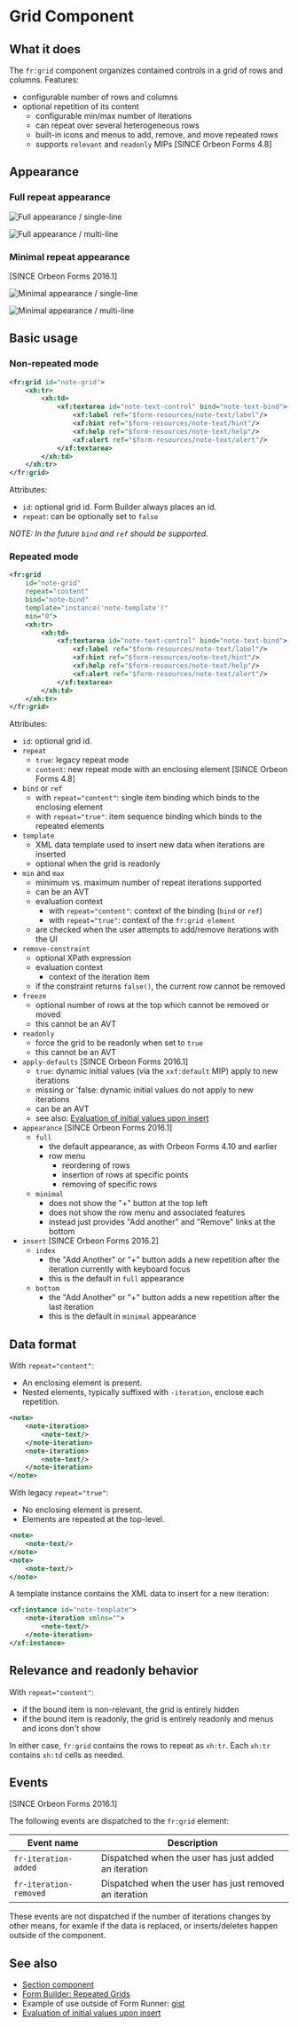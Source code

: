 # Grid Component

<!-- toc -->

## What it does

The `fr:grid` component organizes contained controls in a grid of rows and columns. Features:

- configurable number of rows and columns
- optional repetition of its content
  - configurable min/max number of iterations
  - can repeat over several heterogeneous rows
  - built-in icons and menus to add, remove, and move repeated rows
  - supports `relevant` and `readonly` MIPs [SINCE Orbeon Forms 4.8]

## Appearance

### Full repeat appearance

![Full appearance / single-line](images/xbl-grid-full-single-line.png)

![Full appearance / multi-line](images/xbl-grid-full-multi-line.png)

### Minimal repeat appearance

[SINCE Orbeon Forms 2016.1]

![Minimal appearance / single-line](images/xbl-grid-minimal-single-line.png)

![Minimal appearance / multi-line](images/xbl-grid-minimal-multi-line.png)

## Basic usage

### Non-repeated mode

```xml
<fr:grid id="note-grid">
    <xh:tr>
        <xh:td>
            <xf:textarea id="note-text-control" bind="note-text-bind">
                <xf:label ref="$form-resources/note-text/label"/>
                <xf:hint ref="$form-resources/note-text/hint"/>
                <xf:help ref="$form-resources/note-text/help"/>
                <xf:alert ref="$form-resources/note-text/alert"/>
            </xf:textarea>
        </xh:td>
    </xh:tr>
</fr:grid>
```

Attributes:

- `id`: optional grid id. Form Builder always places an id.
- `repeat`: can be optionally set to `false`

_NOTE: In the future `bind` and `ref` should be supported._

### Repeated mode

```xml
<fr:grid
    id="note-grid"
    repeat="content"
    bind="note-bind"
    template="instance('note-template')"
    min="0">
    <xh:tr>
        <xh:td>
            <xf:textarea id="note-text-control" bind="note-text-bind">
                <xf:label ref="$form-resources/note-text/label"/>
                <xf:hint ref="$form-resources/note-text/hint"/>
                <xf:help ref="$form-resources/note-text/help"/>
                <xf:alert ref="$form-resources/note-text/alert"/>
            </xf:textarea>
        </xh:td>
    </xh:tr>
</fr:grid>
```

Attributes:

- `id`: optional grid id.
- `repeat`
  - `true`: legacy repeat mode
  - `content`: new repeat mode with an enclosing element [SINCE Orbeon Forms 4.8]
- `bind` or `ref`
  - with `repeat="content"`: single item binding which binds to the enclosing element
  - with `repeat="true"`: item sequence binding which binds to the repeated elements
- `template`
  - XML data template used to insert new data when iterations are inserted
  - optional when the grid is readonly
- `min` and `max`
  - minimum vs. maximum number of repeat iterations supported
  - can be an AVT
  - evaluation context
    - with `repeat="content"`: context of the binding (`bind` or `ref`)
    - with `repeat="true"`: context of the `fr:grid element`
  - are checked when the user attempts to add/remove iterations with the UI
- `remove-constraint`
  - optional XPath expression
  - evaluation context
    - context of the iteration item
  - if the constraint returns `false()`, the current row cannot be removed
- `freeze`
  - optional number of rows at the top which cannot be removed or moved
  - this cannot be an AVT
- `readonly`
  - force the grid to be readonly when set to `true`
  - this cannot be an AVT
- `apply-defaults` [SINCE Orbeon Forms 2016.1]
  - `true`: dynamic initial values (via the `xxf:default` MIP) apply to new iterations
  - missing or `false: dynamic initial values do not apply to new iterations
  - can be an AVT
  - see also: [Evaluation of initial values upon insert](../../xforms/actions/repeat-insert-delete.md#evaluation-of-initial-values-upon-insert)
- `appearance` [SINCE Orbeon Forms 2016.1]
  - `full`
    - the default appearance, as with Orbeon Forms 4.10 and earlier
    - row menu
      - reordering of rows
      - insertion of rows at specific points
      - removing of specific rows
  - `minimal`
    - does not show the "+" button at the top left
    - does not show the row menu and associated features
    - instead just provides "Add another" and "Remove" links at the bottom
- `insert` [SINCE Orbeon Forms 2016.2]
  - `index`
    - the "Add Another" or "+" button adds a new repetition after the iteration currently with keyboard focus
    - this is the default in `full` appearance
  - `bottom`
    - the "Add Another" or "+" button adds a new repetition after the last iteration
    - this is the default in `minimal` appearance

## Data format

With `repeat="content"`:

- An enclosing element is present.
- Nested elements, typically suffixed with `-iteration`, enclose each repetition.

```xml
<note>
    <note-iteration>
        <note-text/>
    </note-iteration>
    <note-iteration>
        <note-text/>
    </note-iteration>
</note>
```

With legacy `repeat="true"`:

- No enclosing element is present.
- Elements are repeated at the top-level.

```xml
<note>
    <note-text/>
</note>
<note>
    <note-text/>
</note>
```

A template instance contains the XML data to insert for a new iteration:

```xml
<xf:instance id="note-template">
    <note-iteration xmlns="">
        <note-text/>
    </note-iteration>
</xf:instance>
```

## Relevance and readonly behavior

With `repeat="content"`:

- if the bound item is non-relevant, the grid is entirely hidden
- if the bound item is readonly, the grid is entirely readonly and menus and icons don't show

In either case, `fr:grid` contains the rows to repeat as `xh:tr`. Each `xh:tr` contains `xh:td` cells as needed.

## Events

[SINCE Orbeon Forms 2016.1]

The following events are dispatched to the `fr:grid` element:

| Event name | Description |
| --- | --- |
| `fr-iteration-added` | Dispatched when the user has just added an iteration |
| `fr-iteration-removed` | Dispatched when the user has just removed an iteration |

These events are not dispatched if the number of iterations changes by other means, for examle if the data is replaced, or inserts/deletes happen outside of the component.


## See also

- [Section component](section.md)
- [Form Builder: Repeated Grids ](../../form-builder/repeated-grids.md)
- Example of use outside of Form Runner: [gist](https://gist.github.com/orbeon/5d592bfa4640569b116f)
- [Evaluation of initial values upon insert](../../xforms/actions/repeat-insert-delete.md#evaluation-of-initial-values-upon-insert)

